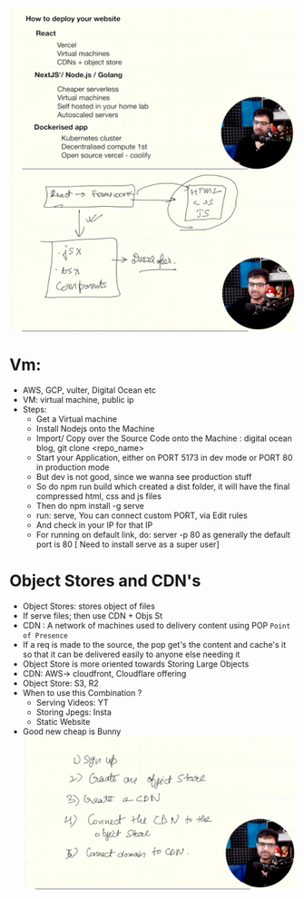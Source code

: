 ![alt text](image.png)
![alt text](image-1.png)

# Vm: 
- AWS, GCP, vulter, Digital Ocean etc
- VM: virtual machine, public ip
- Steps:
    - Get a Virtual machine
    - Install Nodejs onto the Machine
    - Import/ Copy over the Source Code onto the Machine : digital ocean blog, git clone <repo_name>
    - Start your Application, either on PORT 5173 in dev mode or PORT 80 in production mode
    - But dev is not good, since we wanna see production stuff
    - So do npm run build which created a dist folder, it will have the final compressed html, css and js files
    - Then do npm install -g serve
    - run: serve, You can connect custom PORT, via Edit rules
    - And check in your IP for that IP
    - For running on default link, do: server -p 80 as generally the default port is 80 [ Need to install serve as a super user]

# Object Stores and CDN's
- Object Stores: stores object of files
- If serve files; then use CDN + Objs St
- CDN : A network of machines used to delivery content using POP `Point of Presence`
- If a req is made to the source, the pop get's the content and cache's it so that it can be delivered easily to anyone else needing it
- Object Store is more oriented towards Storing Large Objects
- CDN: AWS-> cloudfront, Cloudflare offering
- Object Store: S3, R2
- When to use this Combination ? 
    - Serving Videos: YT
    - Storing Jpegs: Insta
    - Static Website
- Good new cheap is Bunny
![alt text](image-2.png)